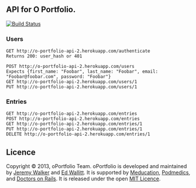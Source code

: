 ## API for O Portfolio.
[![Build Status](https://travis-ci.org/o-portfolio/api.png)](https://travis-ci.org/o-portfolio/api)

### Users
```
GET http://o-portfolio-api-2.herokuapp.com/authenticate
Returns 200: user_hash or 401

POST http://o-portfolio-api-2.herokuapp.com/users
Expects {first_name: "Foobar", last_name: "Foobar", email: "Foobar@foobar.com", password: "Foobar"}
GET http://o-portfolio-api-2.herokuapp.com/users/1
PUT http://o-portfolio-api-2.herokuapp.com/users/1
```

### Entries
```
GET http://o-portfolio-api-2.herokuapp.com/entries
POST http://o-portfolio-api-2.herokuapp.com/entries
GET http://o-portfolio-api-2.herokuapp.com/entries/1
PUT http://o-portfolio-api-2.herokuapp.com/entries/1
DELETE http://o-portfolio-api-2.herokuapp.com/entries/1
```
 
## Licence
Copyright © 2013, oPortfolio Team. oPortfolio is developed and maintained by [Jeremy Walker](http://www.ihid.co.uk) and [Ed Wallitt](http://thecodingdoc.com). It is supported by [Meducation](https://www.meducation.net), [Podmedics](http://kaizen-ursus.com/), and [Doctors on     Rails](http://www.doctorsonrails.org). It is released under the open [MIT Licence](http://opensource.org/licenses/MIT).
